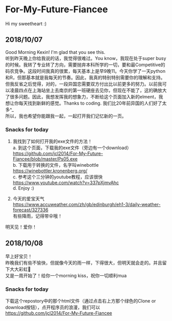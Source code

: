 # For-My-Future-Fiancee
Hi my sweetheart :)  

## 2018/10/07  
Good Morning Kexin! I'm glad that you see this.   
听到昨天晚上你给我说的话，我觉得很难过。You know，我现在处于super busy的时候。我转了专业转了方向，需要抛弃本科所学的一切，要和最Competitive的码农竞争。这段时间我真的很累，每天基本上是早9晚11。今天你学了一天python和R，但那基本就是我每天的节奏。因此，我真的特别特别需要你的理解和支持。  
但我反省之后觉得，对的，一段异国恋需要双方付出比以前更多的努力。以前我可以凌晨四点在上海站坐上去南京的第一班硬座去见你，但现在不能了，这的确放大了很多问题。因此，我想发挥我的想象力，不断给这个页面加入新的elment，我想让你每天找到新鲜的感觉。Thanks to coding. 我们比20年前异国的人们好了太多^_  
所以，我也希望你能跟我一起，一起打开我们记忆新的一页。  
  
### Snacks for today
1. 我找到了如何打开我的exe文件的方法！   
a. 到这个页面，下载我的exe文件（旁边有一个download）  
https://github.com/jcl2014/For-My-Future-Fiancee/blob/master/Ps05.exe    
b. 下载用于转换的文件，名字叫winebottle  
https://winebottler.kronenberg.org/   
c. 参考这个三分钟的youtube教程，应该很快  
https://www.youtube.com/watch?v=337pXjmvAhc  
d. Enjoy :)  

2. 今天的爱宝天气  
https://www.accuweather.com/zh/gb/edinburgh/eh1-3/daily-weather-forecast/327336  
有些降雨，记得带伞哦！  

明天见！爱你！

## 2018/10/08  
早上好宝贝！  
昨晚我们有些不愉快，但就像今天的雨一样，下得很大，但明天就会走的。并且留下大大彩虹🌈    
又是一周开始了！给你一个morning kiss，祝你一切顺利mua  

### Snacks for today  
下载这个repostory中的那个html文件（通过点击右上方那个绿色的Clone or download按钮），点开程序员的浪漫，我们可以  
https://github.com/jcl2014/For-My-Future-Fiancee

